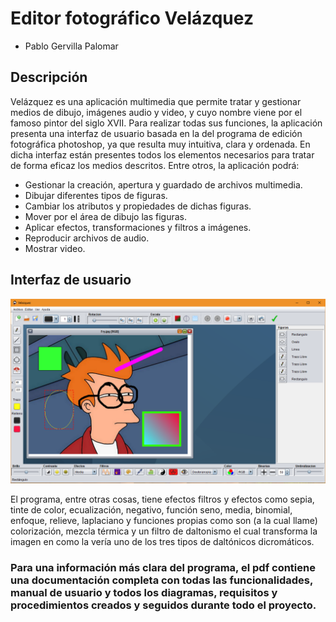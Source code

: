 <H1>Editor fotográfico Velázquez</H1>

- Pablo Gervilla Palomar 

<H2>Descripción</H2>
    Velázquez es una aplicación multimedia que permite tratar y
gestionar medios de dibujo, imágenes audio y video, y cuyo nombre viene
por el famoso pintor del siglo XVII. Para realizar todas sus funciones, la
aplicación presenta una interfaz de usuario basada en la del programa de
edición fotográfica photoshop, ya que resulta muy intuitiva, clara y
ordenada. En dicha interfaz están presentes todos los elementos
necesarios para tratar de forma eficaz los medios descritos. Entre otros, la
aplicación podrá:


   - Gestionar la creación, apertura y guardado de archivos multimedia.
   - Dibujar diferentes tipos de figuras.
   - Cambiar los atributos y propiedades de dichas figuras.
   - Mover por el área de dibujo las figuras.
   - Aplicar efectos, transformaciones y filtros a imágenes.
   - Reproducir archivos de audio.
   - Mostrar video.

<H2>Interfaz de usuario</H2>

![img](https://github.com/Gervilla/SistemasMultimedia/blob/master/Interfaz.PNG)

El programa, entre otras cosas, tiene efectos filtros y efectos como sepia, tinte de color, ecualización, negativo, función seno, media, binomial, enfoque, relieve, laplaciano y funciones propias como son (a la cual llame) colorización, mezcla térmica y un filtro de daltonismo el cual transforma la imagen en como la vería uno de los tres tipos de daltónicos dicromáticos.

<H3>Para una información más clara del programa, el pdf contiene una documentación completa con todas las funcionalidades, manual de usuario y todos los diagramas, requisitos y procedimientos creados y seguidos durante todo el proyecto.</H3>

